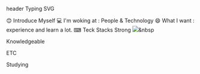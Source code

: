 
header Typing SVG

😊 Introduce Myself
💻 I'm woking at : People & Technology
😄 What I want : experience and learn a lot.
⌨ Teck Stacks
Strong
<img src="https://img.shields.io/badge/Python-3766AB?style=flat-square&logo=Python&logoColor=white"/></a>&nbsp 
       

Knowledgeable

 

ETC

    

Studying

